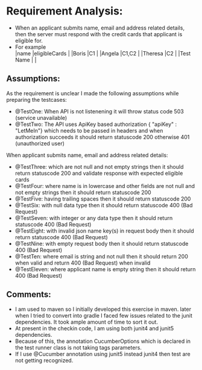 # Requirement Analysis:

- When an applicant submits name, email and address related details, then the server must respond with the credit cards 
that applicant is eligible for.
- For example  
	|name		|eligibleCards	|
    |Boris		|C1				|
    |Angela		|C1,C2			|
    |Theresa	|C2				|
    |Test Name	|				|
	
## Assumptions:

As the requirement is unclear I made the following assumptions while preparing the testcases:

- @TestOne: 	When API is not listenening it will throw status code 503 (service unavailable)
- @TestTwo: 	The API uses ApiKey based authorization { "apiKey" : "LetMeIn"} which needs to be passed in headers and when authorization
				succeeds it should return statuscode 200 otherwise 401 (unauthorized user)

When applicant submits name, email and address related details:				
- @TestThree: 	which are not null and not empty strings then it should return statuscode 200 and validate response with expected eligible cards
- @TestFour:	where name is in lowercase and other fields are not null and not empty strings then it should return statuscode 200
- @TestFive:	having trailing spaces then it should return statuscode 200
- @TestSix: 	with null data type then it should return statuscode 400 (Bad Request)
- @TestSeven:	with integer or any data type then it should return statuscode 400 (Bad Request)
- @TestEight:	with invalid json name key(s) in request body then it should return statuscode 400 (Bad Request)
- @TestNine:	with empty request body then it should return statuscode 400 (Bad Request)
- @TestTen:		where email is string and not null then it should return 200 when valid and return 400 (Bad Request) when invalid
- @TestEleven:	where applicant name is empty string then it should return 400 (Bad Request)


## Comments:
- I am used to maven so I initially developed this exercise in maven. later when I tried to convert into gradle I faced few issues related to
the junit dependencies. It took ample amount of time to sort it out.
- At present in the checkin code, I am using both junit4 and junit5 dependencies.
- Because of this, the annotation CucumberOptions which is declared in the test runner class is not taking tags parameters.
- If I use @Cucumber annotation using junit5 instead junit4 then test are not getting recognized.
